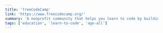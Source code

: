 ```yaml
---
title: 'freeCodeCamp'
link: 'https://www.freecodecamp.org/'
summary: 'A nonprofit community that helps you learn to code by building projects.'
tags: ['education', 'learn-to-code', 'age-all']
---
```


